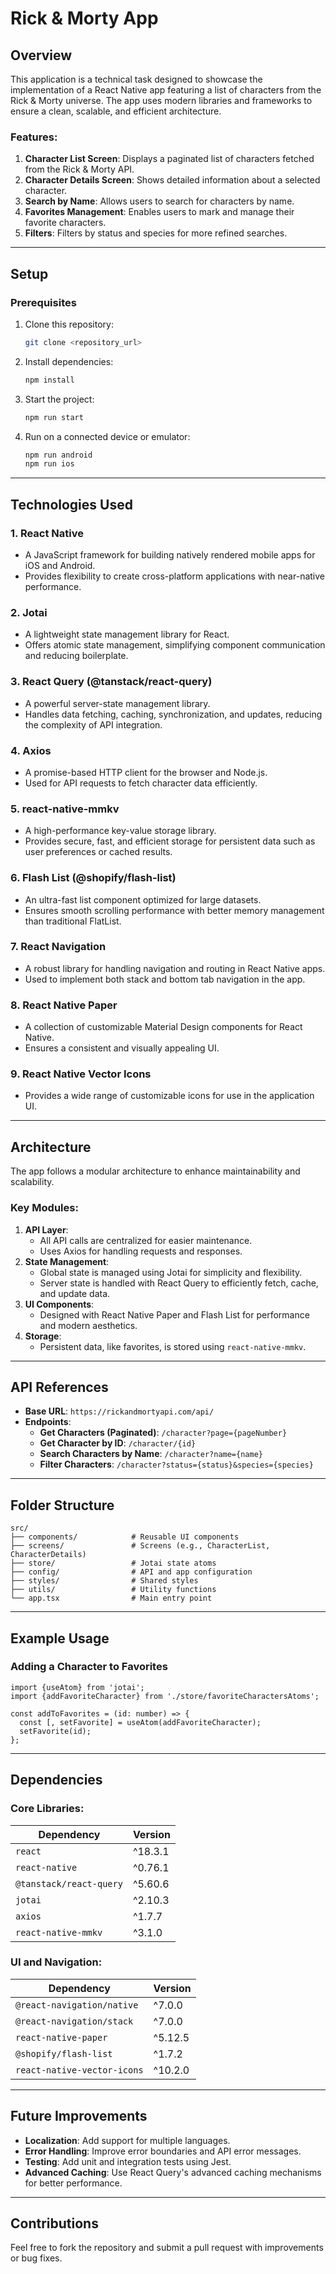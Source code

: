 # Rick & Morty App

## Overview

This application is a technical task designed to showcase the implementation of a React Native app featuring a list of characters from the Rick & Morty universe. The app uses modern libraries and frameworks to ensure a clean, scalable, and efficient architecture.

### Features:

1. **Character List Screen**: Displays a paginated list of characters fetched from the Rick & Morty API.
2. **Character Details Screen**: Shows detailed information about a selected character.
3. **Search by Name**: Allows users to search for characters by name.
4. **Favorites Management**: Enables users to mark and manage their favorite characters.
5. **Filters**: Filters by status and species for more refined searches.

---

## Setup

### Prerequisites

1. Clone this repository:
   ```bash
   git clone <repository_url>
   ```
2. Install dependencies:
   ```bash
   npm install
   ```
3. Start the project:
   ```bash
   npm run start
   ```
4. Run on a connected device or emulator:
   ```bash
   npm run android
   npm run ios
   ```

---

## Technologies Used

### 1. **React Native**

- A JavaScript framework for building natively rendered mobile apps for iOS and Android.
- Provides flexibility to create cross-platform applications with near-native performance.

### 2. **Jotai**

- A lightweight state management library for React.
- Offers atomic state management, simplifying component communication and reducing boilerplate.

### 3. **React Query (@tanstack/react-query)**

- A powerful server-state management library.
- Handles data fetching, caching, synchronization, and updates, reducing the complexity of API integration.

### 4. **Axios**

- A promise-based HTTP client for the browser and Node.js.
- Used for API requests to fetch character data efficiently.

### 5. **react-native-mmkv**

- A high-performance key-value storage library.
- Provides secure, fast, and efficient storage for persistent data such as user preferences or cached results.

### 6. **Flash List (@shopify/flash-list)**

- An ultra-fast list component optimized for large datasets.
- Ensures smooth scrolling performance with better memory management than traditional FlatList.

### 7. **React Navigation**

- A robust library for handling navigation and routing in React Native apps.
- Used to implement both stack and bottom tab navigation in the app.

### 8. **React Native Paper**

- A collection of customizable Material Design components for React Native.
- Ensures a consistent and visually appealing UI.

### 9. **React Native Vector Icons**

- Provides a wide range of customizable icons for use in the application UI.

---

## Architecture

The app follows a modular architecture to enhance maintainability and scalability.

### Key Modules:

1. **API Layer**:
   - All API calls are centralized for easier maintenance.
   - Uses Axios for handling requests and responses.
2. **State Management**:
   - Global state is managed using Jotai for simplicity and flexibility.
   - Server state is handled with React Query to efficiently fetch, cache, and update data.
3. **UI Components**:
   - Designed with React Native Paper and Flash List for performance and modern aesthetics.
4. **Storage**:
   - Persistent data, like favorites, is stored using `react-native-mmkv`.

---

## API References

- **Base URL**: `https://rickandmortyapi.com/api/`
- **Endpoints**:
  - **Get Characters (Paginated)**: `/character?page={pageNumber}`
  - **Get Character by ID**: `/character/{id}`
  - **Search Characters by Name**: `/character?name={name}`
  - **Filter Characters**: `/character?status={status}&species={species}`

---

## Folder Structure

```
src/
├── components/            # Reusable UI components
├── screens/               # Screens (e.g., CharacterList, CharacterDetails)
├── store/                 # Jotai state atoms
├── config/                # API and app configuration
├── styles/                # Shared styles
├── utils/                 # Utility functions
└── app.tsx                # Main entry point
```

---

## Example Usage

### Adding a Character to Favorites

```tsx
import {useAtom} from 'jotai';
import {addFavoriteCharacter} from './store/favoriteCharactersAtoms';

const addToFavorites = (id: number) => {
  const [, setFavorite] = useAtom(addFavoriteCharacter);
  setFavorite(id);
};
```

---

## Dependencies

### Core Libraries:

| Dependency              | Version |
| ----------------------- | ------- |
| `react`                 | ^18.3.1 |
| `react-native`          | ^0.76.1 |
| `@tanstack/react-query` | ^5.60.6 |
| `jotai`                 | ^2.10.3 |
| `axios`                 | ^1.7.7  |
| `react-native-mmkv`     | ^3.1.0  |

### UI and Navigation:

| Dependency                  | Version |
| --------------------------- | ------- |
| `@react-navigation/native`  | ^7.0.0  |
| `@react-navigation/stack`   | ^7.0.0  |
| `react-native-paper`        | ^5.12.5 |
| `@shopify/flash-list`       | ^1.7.2  |
| `react-native-vector-icons` | ^10.2.0 |

---

## Future Improvements

- **Localization**: Add support for multiple languages.
- **Error Handling**: Improve error boundaries and API error messages.
- **Testing**: Add unit and integration tests using Jest.
- **Advanced Caching**: Use React Query's advanced caching mechanisms for better performance.

---

## Contributions

Feel free to fork the repository and submit a pull request with improvements or bug fixes.

